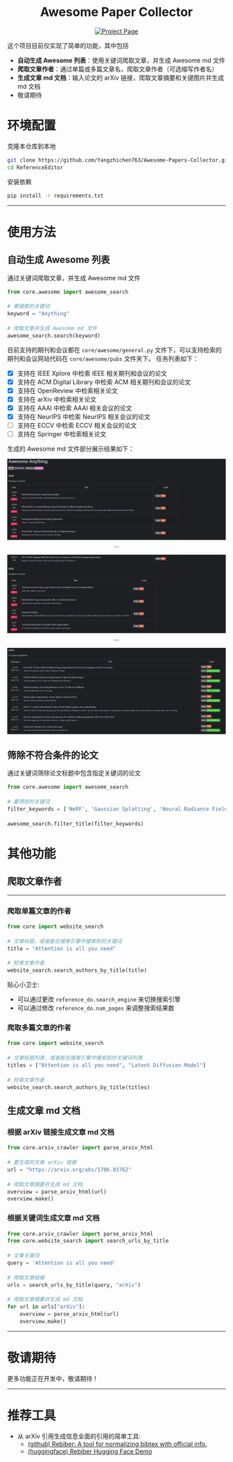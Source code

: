 <div align="center">
<h1>Awesome Paper Collector</h1>

<a href="https://github.com/Yangzhichen763/Awesome-Paper-Collector"><img src='https://img.shields.io/badge/code-Awesome Paper Collector-darkgreen' alt='Project Page'></a>
</div>

这个项目目前仅实现了简单的功能，其中包括
- **自动生成 Awesome 列表**：使用关键词爬取文章，并生成 Awesome md 文件
- **爬取文章作者**：通过单篇或多篇文章名，爬取文章作者（可选缩写作者名）
- **生成文章 md 文档**：输入论文的 arXiv 链接，爬取文章摘要和关键图片并生成 md 文档
- 敬请期待

# 环境配置
克隆本仓库到本地
```bash
git clone https://github.com/Yangzhichen763/Awesome-Papers-Collector.git
cd ReferenceEditor
```
安装依赖
```bash
pip install -r requirements.txt
```
---

# 使用方法
## 自动生成 Awesome 列表
通过关键词爬取文章，并生成 Awesome md 文件
```python
from core.awesome import awesome_search

# 要搜索的关键词
keyword = "Anything"

# 爬取文章并生成 Awesome md 文件
awesome_search.search(keyword)
```
目前支持的期刊和会议都在 `core/awesome/general.py` 文件下，可以支持检索的期刊和会议网站代码在 `core/awesome/pubs` 文件夹下。
任务列表如下：
- [x] 支持在 IEEE Xplore 中检索 IEEE 相关期刊和会议的论文
- [x] 支持在 ACM Digital Library 中检索 ACM 相关期刊和会议的论文
- [x] 支持在 OpenReview 中检索相关论文
- [x] 支持在 arXiv 中检索相关论文
- [x] 支持在 AAAI 中检索 AAAI 相关会议的论文
- [x] 支持在 NeurIPS 中检索 NeurIPS 相关会议的论文
- [ ] 支持在 ECCV 中检索 ECCV 相关会议的论文
- [ ] 支持在 Springer 中检索相关论文

生成的 Awesome md 文件部分展示结果如下：
<center>

![pictures\example_1.png](pictures/example_1.png)
...

![pictures\example_2.png](pictures/example_2.png)
...

![pictures\example_3.png](pictures/example_3.png)
</center>

## 筛除不符合条件的论文
通过关键词筛除论文标题中包含指定关键词的论文
```python
from core.awesome import awesome_search

# 要筛除的关键词
filter_keywords = ['NeRF', 'Gaussian Splatting', 'Neural Radiance Fields', 'Neural', 'Gaussian']

awesome_search.filter_title(filter_keywords)
```

# 其他功能

## 爬取文章作者

---
### 爬取单篇文章的作者
```python
from core import website_search

# 文章标题，或者能在搜索引擎中搜索到的关键词
title = "Attention is all you need"

# 检索文章作者
website_search.search_authors_by_title(title)
```
贴心小卫士:
- 可以通过更改 `reference_do.search_engine` 来切换搜索引擎
- 可以通过修改 `reference_do.num_pages` 来调整搜索结果数
### 爬取多篇文章的作者
```python
from core import website_search

# 文章标题列表，或者能在搜索引擎中搜索到的关键词列表
titles = ["Attention is all you need", "Latent Diffusion Model"]

# 检索文章作者
website_search.search_authors_by_title(titles)
```

## 生成文章 md 文档
### 根据 arXiv 链接生成文章 md 文档
```python
from core.arxiv_crawler import parse_arxiv_html

# 要生成的文章 arXiv 链接
url = "https://arxiv.org/abs/1706.03762"

# 爬取文章摘要并生成 md 文档
overview = parse_arxiv_html(url)
overview.make()
```
### 根据关键词生成文章 md 文档
```python
from core.arxiv_crawler import parse_arxiv_html
from core.website_search import search_urls_by_title

# 文章关键词
query = 'Attention is all you need'

# 爬取文章链接
urls = search_urls_by_title(query, "arXiv")

# 爬取文章摘要并生成 md 文档
for url in urls["arXiv"]:
    overview = parse_arxiv_html(url)
    overview.make()
```

---

# 敬请期待
更多功能正在开发中，敬请期待！

---

# 推荐工具
- 从 arXiv 引用生成信息全面的引用的简单工具: 
  - [(github) Rebiber: A tool for normalizing bibtex with official info.](https://github.com/yuchenlin/rebiber)
  - [(huggingface) Rebiber Hugging Face Demo](https://huggingface.co/spaces/yuchenlin/Rebiber)
